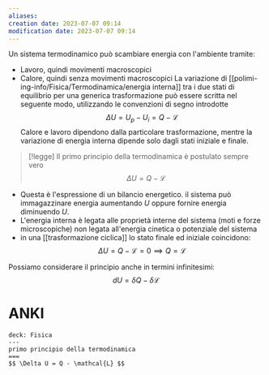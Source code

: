 ```yaml
---
aliases: 
creation date: 2023-07-07 09:14
modification date: 2023-07-07 09:14
---
```


 
Un sistema termodinamico può scambiare energia con l'ambiente tramite:
- Lavoro, quindi movimenti macroscopici
- Calore, quindi senza movimenti macroscopici
La variazione di [[polimi-ing-info/Fisica/Termodinamica/energia interna]] tra i due stati di equilibrio per una generica trasformazione può essere scritta nel seguente modo, utilizzando le convenzioni di segno introdotte
$$ \Delta U = U_{p} - U_{i} = Q - \mathcal{L} $$
Calore e lavoro dipendono dalla particolare trasformazione, mentre la variazione di energia interna dipende solo dagli stati iniziale e finale.

>[!legge]
>Il primo principio della termodinamica è postulato sempre vero
>$$ \Delta U = Q - \mathcal{L} $$


- Questa è l'espressione di un bilancio energetico. il sistema può immagazzinare energia aumentando $U$ oppure fornire energia diminuendo $U$.
- L'energia interna è legata alle proprietà interne del sistema (moti e forze microscopiche) non legata all'energia cinetica o potenziale del sistema
- in una [[trasformazione ciclica]] lo stato finale ed iniziale coincidono:
  $$ \Delta U = Q - \mathcal{L} = 0 \implies Q = \mathcal{L} $$

Possiamo considerare il principio anche in termini infinitesimi:
$$ d U = \delta Q - \delta \mathcal{L} $$


# ANKI

```anki
deck: Fisica
---
primo principio della termodinamica
===
$$ \Delta U = Q - \mathcal{L} $$
```
